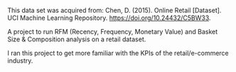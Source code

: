 This data set was acquired from: Chen, D. (2015). Online Retail [Dataset]. UCI Machine Learning Repository. https://doi.org/10.24432/C5BW33.

A project to run RFM (Recency, Frequency, Monetary Value) and Basket Size & Composition analysis on a retail dataset.

I ran this project to get more familiar with the KPIs of the retail/e-commerce industry.


